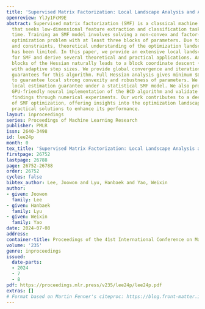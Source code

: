 ```yaml
---
title: 'Supervised Matrix Factorization: Local Landscape Analysis and Applications'
openreview: YlJy1FcM9E
abstract: Supervised matrix factorization (SMF) is a classical machine learning method
  that seeks low-dimensional feature extraction and classification tasks at the same
  time. Training an SMF model involves solving a non-convex and factor-wise constrained
  optimization problem with at least three blocks of parameters. Due to the high non-convexity
  and constraints, theoretical understanding of the optimization landscape of SMF
  has been limited. In this paper, we provide an extensive local landscape analysis
  for SMF and derive several theoretical and practical applications. Analyzing diagonal
  blocks of the Hessian naturally leads to a block coordinate descent (BCD) algorithm
  with adaptive step sizes. We provide global convergence and iteration complexity
  guarantees for this algorithm. Full Hessian analysis gives minimum $L_{2}$-regularization
  to guarantee local strong convexity and robustness of parameters. We establish a
  local estimation guarantee under a statistical SMF model. We also propose a novel
  GPU-friendly neural implementation of the BCD algorithm and validate our theoretical
  findings through numerical experiments. Our work contributes to a deeper understanding
  of SMF optimization, offering insights into the optimization landscape and providing
  practical solutions to enhance its performance.
layout: inproceedings
series: Proceedings of Machine Learning Research
publisher: PMLR
issn: 2640-3498
id: lee24p
month: 0
tex_title: 'Supervised Matrix Factorization: Local Landscape Analysis and Applications'
firstpage: 26752
lastpage: 26788
page: 26752-26788
order: 26752
cycles: false
bibtex_author: Lee, Joowon and Lyu, Hanbaek and Yao, Weixin
author:
- given: Joowon
  family: Lee
- given: Hanbaek
  family: Lyu
- given: Weixin
  family: Yao
date: 2024-07-08
address:
container-title: Proceedings of the 41st International Conference on Machine Learning
volume: '235'
genre: inproceedings
issued:
  date-parts:
  - 2024
  - 7
  - 8
pdf: https://proceedings.mlr.press/v235/lee24p/lee24p.pdf
extras: []
# Format based on Martin Fenner's citeproc: https://blog.front-matter.io/posts/citeproc-yaml-for-bibliographies/
---
```

